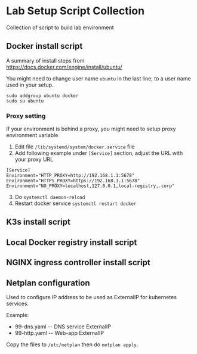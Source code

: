 # Lab Setup Script Collection

Collection of script to build lab environment

## Docker install script

A summary of install steps from https://docs.docker.com/engine/install/ubuntu/

You might need to change user name `ubuntu` in the last line, to a user name used in your setup.

```
sudo addgroup ubuntu docker
sudo su ubuntu
```

### Proxy setting

If your environment is behind a proxy, you might need to setup proxy environment variable

1. Edit file `/lib/systemd/system/docker.service` file 
2. Add following example under `[Service]` section, adjust the URL with your proxy URL

  ```
  [Service]
  Environment="HTTP_PROXY=http://192.168.1.1:5678"
  Environment="HTTPS_PROXY=https://192.168.1.1:5678"
  Environment="NO_PROXY=localhost,127.0.0.1,local-registry,.corp"
  ```
  
3. Do `systemctl daemon-reload`
4. Restart docker service `systemctl restart docker`

## K3s install script

## Local Docker registry install script

## NGINX ingress controller install script

## Netplan configuration

Used to configure IP address to be used as ExternalIP for kubernetes services.

Example:
- 99-dns.yaml -- DNS service ExternalIP
- 99-http.yaml -- Web-app ExternalIP

Copy the files to `/etc/netplan` then do `netplan apply`.
